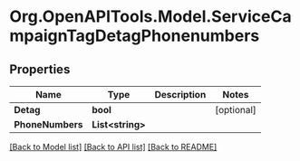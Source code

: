 # Org.OpenAPITools.Model.ServiceCampaignTagDetagPhonenumbers

## Properties

Name | Type | Description | Notes
------------ | ------------- | ------------- | -------------
**Detag** | **bool** |  | [optional] 
**PhoneNumbers** | **List&lt;string&gt;** |  | 

[[Back to Model list]](../README.md#documentation-for-models) [[Back to API list]](../README.md#documentation-for-api-endpoints) [[Back to README]](../README.md)

